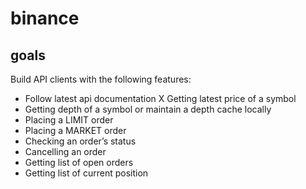 # binance

## goals

Build API clients with the following features:
* Follow latest api documentation
X Getting latest price of a symbol
* Getting depth of a symbol or maintain a depth cache locally
* Placing a LIMIT order
* Placing a MARKET order
* Checking an order’s status
* Cancelling an order
* Getting list of open orders
* Getting list of current position
